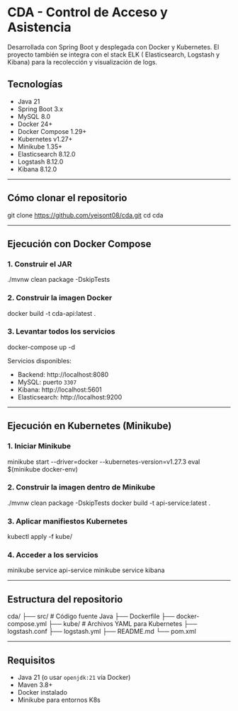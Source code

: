 # CDA - Control de Acceso y Asistencia

Desarrollada con Spring Boot y desplegada con Docker y Kubernetes. El proyecto también se integra con el stack ELK (
Elasticsearch, Logstash y Kibana) para la recolección y visualización de logs.

## Tecnologías

- Java 21
- Spring Boot 3.x
- MySQL 8.0
- Docker 24+
- Docker Compose 1.29+
- Kubernetes v1.27+
- Minikube 1.35+
- Elasticsearch 8.12.0
- Logstash 8.12.0
- Kibana 8.12.0

---

## Cómo clonar el repositorio

git clone https://github.com/yeisont08/cda.git
cd cda

---

## Ejecución con Docker Compose

### 1. Construir el JAR

./mvnw clean package -DskipTests

### 2. Construir la imagen Docker

docker build -t cda-api:latest .

### 3. Levantar todos los servicios

docker-compose up -d

Servicios disponibles:

- Backend: http://localhost:8080
- MySQL: puerto `3307`
- Kibana: http://localhost:5601
- Elasticsearch: http://localhost:9200

---

## Ejecución en Kubernetes (Minikube)

### 1. Iniciar Minikube

minikube start --driver=docker --kubernetes-version=v1.27.3
eval $(minikube docker-env)

### 2. Construir la imagen dentro de Minikube

./mvnw clean package -DskipTests
docker build -t api-service:latest .

### 3. Aplicar manifiestos Kubernetes

kubectl apply -f kube/

### 4. Acceder a los servicios

minikube service api-service
minikube service kibana

---

## Estructura del repositorio

cda/
├── src/ # Código fuente Java
├── Dockerfile
├── docker-compose.yml
├── kube/ # Archivos YAML para Kubernetes
├── logstash.conf
├── logstash.yml
├── README.md
└── pom.xml

---

## Requisitos

- Java 21 (o usar `openjdk:21` vía Docker)
- Maven 3.8+
- Docker instalado
- Minikube para entornos K8s
